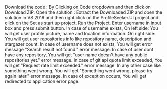 Download the code : By Clicking on Code dropdowm and then click on Download ZIP.
Open the solution : Extract the Downloaded ZIP and open the solution in VS 2019 and then right click on the ProfileSeeker.UI project and click on the Set as start up project.
Run the Project.
Enter username in input box and press submit button.
In case of username exists,
On left side: You will get user profile picture, name and location information.
On right side: You will get user repositories info like repository name, description and stargazer count.
In case of username does not exists,
You will get error message "Search result not found." error message.
In case of user dont have any repository,
You will get "user name doesn't have any public repositories yet." error message.
In case of git api quota limit exceeded,
You will get "Request rate limit exceeded." error message.
In any other case like something went wrong,
You will get "Something went wrong, please try again later." error message.
In case of exception occurs,
You will get redirected to application error page.
